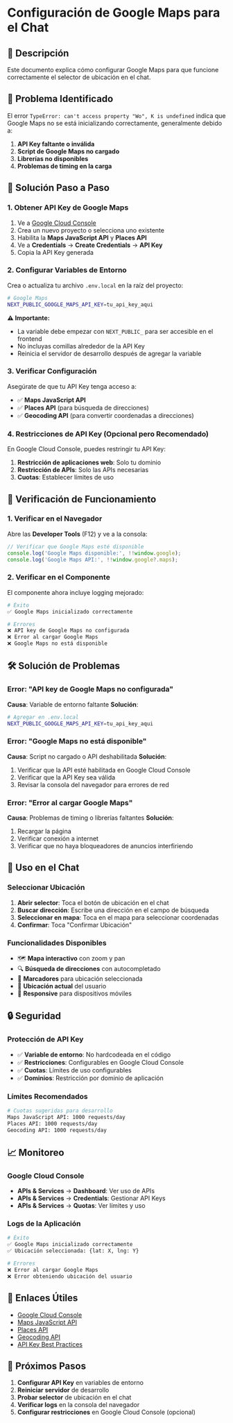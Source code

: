 # Configuración de Google Maps para el Chat

## 🎯 Descripción

Este documento explica cómo configurar Google Maps para que funcione correctamente el selector de ubicación en el chat.

## 🚨 Problema Identificado

El error `TypeError: can't access property "Wo", K is undefined` indica que Google Maps no se está inicializando correctamente, generalmente debido a:

1. **API Key faltante o inválida**
2. **Script de Google Maps no cargado**
3. **Librerías no disponibles**
4. **Problemas de timing en la carga**

## 🚀 Solución Paso a Paso

### 1. Obtener API Key de Google Maps

1. Ve a [Google Cloud Console](https://console.cloud.google.com/)
2. Crea un nuevo proyecto o selecciona uno existente
3. Habilita la **Maps JavaScript API** y **Places API**
4. Ve a **Credentials** → **Create Credentials** → **API Key**
5. Copia la API Key generada

### 2. Configurar Variables de Entorno

Crea o actualiza tu archivo `.env.local` en la raíz del proyecto:

```bash
# Google Maps
NEXT_PUBLIC_GOOGLE_MAPS_API_KEY=tu_api_key_aqui
```

**⚠️ Importante:**
- La variable debe empezar con `NEXT_PUBLIC_` para ser accesible en el frontend
- No incluyas comillas alrededor de la API Key
- Reinicia el servidor de desarrollo después de agregar la variable

### 3. Verificar Configuración

Asegúrate de que tu API Key tenga acceso a:

- ✅ **Maps JavaScript API**
- ✅ **Places API** (para búsqueda de direcciones)
- ✅ **Geocoding API** (para convertir coordenadas a direcciones)

### 4. Restricciones de API Key (Opcional pero Recomendado)

En Google Cloud Console, puedes restringir tu API Key:

1. **Restricción de aplicaciones web**: Solo tu dominio
2. **Restricción de APIs**: Solo las APIs necesarias
3. **Cuotas**: Establecer límites de uso

## 🔧 Verificación de Funcionamiento

### 1. Verificar en el Navegador

Abre las **Developer Tools** (F12) y ve a la consola:

```javascript
// Verificar que Google Maps esté disponible
console.log('Google Maps disponible:', !!window.google);
console.log('Google Maps API:', !!window.google?.maps);
```

### 2. Verificar en el Componente

El componente ahora incluye logging mejorado:

```bash
# Éxito
✅ Google Maps inicializado correctamente

# Errores
❌ API key de Google Maps no configurada
❌ Error al cargar Google Maps
❌ Google Maps no está disponible
```

## 🛠️ Solución de Problemas

### Error: "API key de Google Maps no configurada"

**Causa**: Variable de entorno faltante
**Solución**:
```bash
# Agregar en .env.local
NEXT_PUBLIC_GOOGLE_MAPS_API_KEY=tu_api_key_aqui
```

### Error: "Google Maps no está disponible"

**Causa**: Script no cargado o API deshabilitada
**Solución**:
1. Verificar que la API esté habilitada en Google Cloud Console
2. Verificar que la API Key sea válida
3. Revisar la consola del navegador para errores de red

### Error: "Error al cargar Google Maps"

**Causa**: Problemas de timing o librerías faltantes
**Solución**:
1. Recargar la página
2. Verificar conexión a internet
3. Verificar que no haya bloqueadores de anuncios interfiriendo

## 📱 Uso en el Chat

### Seleccionar Ubicación

1. **Abrir selector**: Toca el botón de ubicación en el chat
2. **Buscar dirección**: Escribe una dirección en el campo de búsqueda
3. **Seleccionar en mapa**: Toca en el mapa para seleccionar coordenadas
4. **Confirmar**: Toca "Confirmar Ubicación"

### Funcionalidades Disponibles

- 🗺️ **Mapa interactivo** con zoom y pan
- 🔍 **Búsqueda de direcciones** con autocompletado
- 📍 **Marcadores** para ubicación seleccionada
- 🧭 **Ubicación actual** del usuario
- 📱 **Responsive** para dispositivos móviles

## 🔒 Seguridad

### Protección de API Key

- ✅ **Variable de entorno**: No hardcodeada en el código
- ✅ **Restricciones**: Configurables en Google Cloud Console
- ✅ **Cuotas**: Límites de uso configurables
- ✅ **Dominios**: Restricción por dominio de aplicación

### Límites Recomendados

```bash
# Cuotas sugeridas para desarrollo
Maps JavaScript API: 1000 requests/day
Places API: 1000 requests/day
Geocoding API: 1000 requests/day
```

## 📈 Monitoreo

### Google Cloud Console

- **APIs & Services** → **Dashboard**: Ver uso de APIs
- **APIs & Services** → **Credentials**: Gestionar API Keys
- **APIs & Services** → **Quotas**: Ver límites y uso

### Logs de la Aplicación

```bash
# Éxito
✅ Google Maps inicializado correctamente
✅ Ubicación seleccionada: {lat: X, lng: Y}

# Errores
❌ Error al cargar Google Maps
❌ Error obteniendo ubicación del usuario
```

## 🔗 Enlaces Útiles

- [Google Cloud Console](https://console.cloud.google.com/)
- [Maps JavaScript API](https://developers.google.com/maps/documentation/javascript)
- [Places API](https://developers.google.com/maps/documentation/places/web-service)
- [Geocoding API](https://developers.google.com/maps/documentation/geocoding)
- [API Key Best Practices](https://developers.google.com/maps/api-security-best-practices)

## 🎯 Próximos Pasos

1. **Configurar API Key** en variables de entorno
2. **Reiniciar servidor** de desarrollo
3. **Probar selector** de ubicación en el chat
4. **Verificar logs** en la consola del navegador
5. **Configurar restricciones** en Google Cloud Console (opcional)
